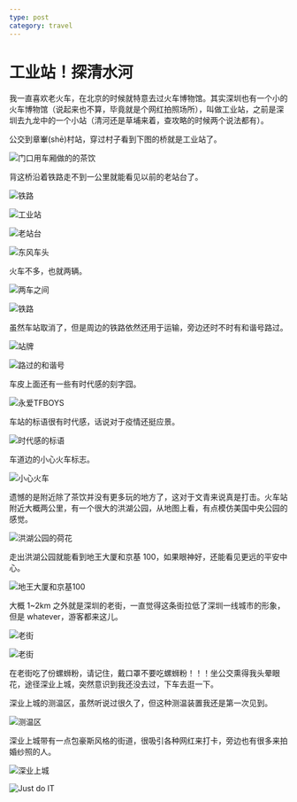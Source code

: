 ```yaml
---
type: post
category: travel
---
```


# 工业站！探清水河

我一直喜欢老火车，在北京的时候就特意去过火车博物馆。其实深圳也有一个小的火车博物馆（说起来也不算，毕竟就是个网红拍照场所），叫做工业站，之前是深圳去九龙中的一个小站（清河还是草埔来着，查攻略的时候两个说法都有）。

公交到章輋(shē)村站，穿过村子看到下图的桥就是工业站了。

![门口用车厢做的的茶饮](./2020-06-04/001.jpg)

背这桥沿着铁路走不到一公里就能看见以前的老站台了。

![铁路](./2020-06-04/002.jpg)

![工业站](./2020-06-04/003.jpg)

![老站台](./2020-06-04/004.jpg)

![东风车头](./2020-06-04/005.jpg)

火车不多，也就两辆。

![两车之间](./2020-06-04/007.jpg)

![铁路](./2020-06-04/008.jpg)

虽然车站取消了，但是周边的铁路依然还用于运输，旁边还时不时有和谐号路过。

![站牌](./2020-06-04/009.jpg)

![路过的和谐号](./2020-06-04/010.jpg)

车皮上面还有一些有时代感的刻字囧。

![永爱TFBOYS](./2020-06-04/011.jpg)

车站的标语很有时代感，话说对于疫情还挺应景。

![时代感的标语](./2020-06-04/012.jpg)

车道边的小心火车标志。

![小心火车](./2020-06-04/013.jpg)

遗憾的是附近除了茶饮并没有更多玩的地方了，这对于文青来说真是打击。火车站附近大概两公里，有一个很大的洪湖公园，从地图上看，有点模仿美国中央公园的感觉。

![洪湖公园的荷花](./2020-06-04/014.jpg)

走出洪湖公园就能看到地王大厦和京基 100，如果眼神好，还能看见更远的平安中心。

![地王大厦和京基100](./2020-06-04/015.jpg)

大概 1~2km 之外就是深圳的老街，一直觉得这条街拉低了深圳一线城市的形象，但是 whatever，游客都来这儿。

![老街](./2020-06-04/016.jpg)

![老街](./2020-06-04/017.jpg)

在老街吃了份螺蛳粉，请记住，戴口罩不要吃螺蛳粉！！！坐公交熏得我头晕眼花，途径深业上城，突然意识到我还没去过，下车去逛一下。

深业上城的测温区，虽然听说过很久了，但这种测温装置我还是第一次见到。

![测温区](./2020-06-04/018.jpg)

深业上城带有一点包豪斯风格的街道，很吸引各种网红来打卡，旁边也有很多来拍婚纱照的人。

![深业上城](./2020-06-04/019.jpg)

![Just do IT](./2020-06-04/020.jpg)
